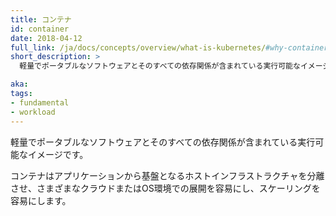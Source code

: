 ```yaml
---
title: コンテナ
id: container
date: 2018-04-12
full_link: /ja/docs/concepts/overview/what-is-kubernetes/#why-containers
short_description: >
  軽量でポータブルなソフトウェアとそのすべての依存関係が含まれている実行可能なイメージです。

aka: 
tags:
- fundamental
- workload
---
```

 軽量でポータブルなソフトウェアとそのすべての依存関係が含まれている実行可能なイメージです。

<!--more--> 

コンテナはアプリケーションから基盤となるホストインフラストラクチャを分離させ、さまざまなクラウドまたはOS環境での展開を容易にし、スケーリングを容易にします。

